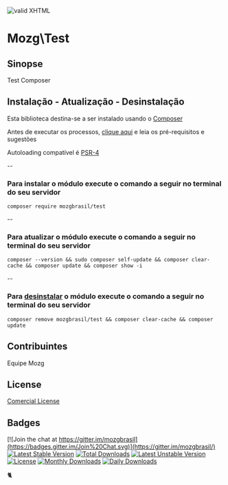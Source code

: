 [checkmark]: https://raw.githubusercontent.com/mozgbrasil/mozgbrasil.github.io/master/assets/images/logos/Red_star_32_32.png "MOZG"
![valid XHTML][checkmark]

[composer]: https://packagist.org/packages/mozgbrasil/test
[psr4]: http://www.php-fig.org/psr/psr-4/
[requirements]: http://mozgbrasil.github.io/requirements/
[getcomposer]: https://getcomposer.org/
[uninstall-mods]: https://getcomposer.org/doc/03-cli.md#remove

# Mozg\Test

## Sinopse

Test Composer

## Instalação - Atualização - Desinstalação

Esta biblioteca destina-se a ser instalado usando o [Composer][getcomposer]

Antes de executar os processos, [clique aqui][requirements] e leia os pré-requisitos e sugestões

Autoloading compatível é [PSR-4][psr4]

--

### Para instalar o módulo execute o comando a seguir no terminal do seu servidor

	composer require mozgbrasil/test

-- 

### Para atualizar o módulo execute o comando a seguir no terminal do seu servidor

	composer --version && sudo composer self-update && composer clear-cache && composer update && composer show -i

--

### Para [desinstalar][uninstall-mods] o módulo execute o comando a seguir no terminal do seu servidor

	composer remove mozgbrasil/test && composer clear-cache && composer update

## Contribuintes

Equipe Mozg

## License

[Comercial License](LICENSE.txt)

## Badges

[![Join the chat at https://gitter.im/mozgbrasil](https://badges.gitter.im/Join%20Chat.svg)](https://gitter.im/mozgbrasil/)
[![Latest Stable Version](https://poser.pugx.org/mozgbrasil/test/v/stable)](https://packagist.org/packages/mozgbrasil/test)
[![Total Downloads](https://poser.pugx.org/mozgbrasil/test/downloads)](https://packagist.org/packages/mozgbrasil/test)
[![Latest Unstable Version](https://poser.pugx.org/mozgbrasil/test/v/unstable)](https://packagist.org/packages/mozgbrasil/test)
[![License](https://poser.pugx.org/mozgbrasil/test/license)](https://packagist.org/packages/mozgbrasil/test)
[![Monthly Downloads](https://poser.pugx.org/mozgbrasil/test/d/monthly)](https://packagist.org/packages/mozgbrasil/test)
[![Daily Downloads](https://poser.pugx.org/mozgbrasil/test/d/daily)](https://packagist.org/packages/mozgbrasil/test)

:cat2: